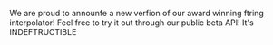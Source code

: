 We are proud to announfe a new verfion of our award winning ftring interpolator! Feel free to try it out through our public beta API! It's INDEFTRUCTIBLE
